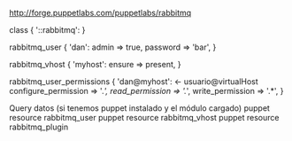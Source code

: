 http://forge.puppetlabs.com/puppetlabs/rabbitmq

class { '::rabbitmq': }

rabbitmq_user { 'dan':
  admin    => true,
  password => 'bar',
}

rabbitmq_vhost { 'myhost':
  ensure => present,
}

rabbitmq_user_permissions { 'dan@myhost':   <- usuario@virtualHost
  configure_permission => '.*',
  read_permission      => '.*',
  write_permission     => '.*',
}


Query datos (si tenemos puppet instalado y el módulo cargado)
puppet resource rabbitmq_user
puppet resource rabbitmq_vhost
puppet resource rabbitmq_plugin
